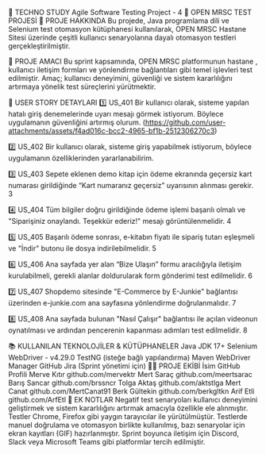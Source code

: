 🧪 TECHNO STUDY Agile Software Testing Project - 4
🎯 OPEN MRSC TEST PROJESİ
📝 PROJE HAKKINDA
Bu projede, Java programlama dili ve Selenium test otomasyon kütüphanesi kullanılarak, OPEN MRSC Hastane Sitesi üzerinde çeşitli kullanıcı senaryolarına dayalı otomasyon testleri gerçekleştirilmiştir.

📌 PROJE AMACI
Bu sprint kapsamında, OPEN MRSC platformunun hastane , kullanıcı iletişim formları ve yönlendirme bağlantıları gibi temel işlevleri test edilmiştir. Amaç; kullanıcı deneyimini, güvenliği ve sistem kararlılığını artırmaya yönelik test süreçlerini yürütmektir.

🧩 USER STORY DETAYLARI
1️⃣ US_401
Bir kullanıcı olarak, sisteme yapılan hatalı giriş denemelerinde uyarı mesajı görmek istiyorum. Böylece uygulamanın güvenliğini artırmış olurum.
(https://github.com/user-attachments/assets/f4ad016c-bcc2-4965-bf1b-2512306270c3)

2️⃣ US_402
Bir kullanıcı olarak, sisteme giriş yapabilmek istiyorum, böylece uygulamanın özelliklerinden yararlanabilirim.


3️⃣ US_403
Sepete eklenen demo kitap için ödeme ekranında geçersiz kart numarası girildiğinde “Kart numaranız geçersiz” uyarısının alınması gerekir. 3

4️⃣ US_404
Tüm bilgiler doğru girildiğinde ödeme işlemi başarılı olmalı ve "Siparişiniz onaylandı. Teşekkür ederiz!" mesajı görüntülenmelidir. 4

5️⃣ US_405
Başarılı ödeme sonrası, e-kitabın fiyatı ile sipariş tutarı eşleşmeli ve "İndir" butonu ile dosya indirilebilmelidir. 5

6️⃣ US_406
Ana sayfada yer alan “Bize Ulaşın” formu aracılığıyla iletişim kurulabilmeli, gerekli alanlar doldurularak form gönderimi test edilmelidir. 6

7️⃣ US_407
Shopdemo sitesinde "E-Commerce by E-Junkie" bağlantısı üzerinden e-junkie.com ana sayfasına yönlendirme doğrulanmalıdır. 7

8️⃣ US_408
Ana sayfada bulunan "Nasıl Çalışır" bağlantısı ile açılan videonun oynatılması ve ardından pencerenin kapanması adımları test edilmelidir. 8
 
📚 KULLANILAN TEKNOLOJİLER & KÜTÜPHANELER
Java JDK 17+
Selenium WebDriver - v4.29.0
TestNG (isteğe bağlı yapılandırma)
Maven
WebDriver Manager
GitHub
Jira (Sprint yönetimi için)
👨‍💻 PROJE EKİBİ
İsim	GitHub Profili
Merve Kıtır	github.com/mervektr
Mert Saraç	github.com/meertsarac
Barış Sancar	github.com/brssncr
Tolga Aktaş	github.com/aktstlga
Mert Canat	github.com/MertCanat91
Berk Gültekin	github.com/berkgltkn
Arif Etli	github.com/ArfEtl
🔁 EK NOTLAR
Negatif test senaryoları kullanıcı deneyimini geliştirmek ve sistem kararlılığını artırmak amacıyla özellikle ele alınmıştır.
Testler Chrome, Firefox gibi yaygın tarayıcılar ile yürütülmüştür.
Testlerde manuel doğrulama ve otomasyon birlikte kullanılmış, bazı senaryolar için ekran kayıtları (GIF) hazırlanmıştır.
Sprint boyunca iletişim için Discord, Slack veya Microsoft Teams gibi platformlar tercih edilmiştir.
